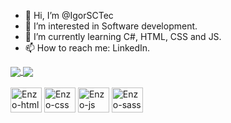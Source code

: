 - 👋 Hi, I’m @IgorSCTec
- 👀 I’m interested in Software development.
- 🌱 I’m currently learning C#, HTML, CSS and JS.
- 📫 How to reach me: LinkedIn.

<!---
IgorSCTec/IgorSCTec is a ✨ special ✨ repository because its `README.md` (this file) appears on your GitHub profile.
You can click the Preview link to take a look at your changes.
--->
<div margin-bottom="16px">
<a href="https://github.com/EnzoGoncalves">
  <img align="center" src="https://github-readme-stats.vercel.app/api?username=EnzoGoncalves&include_all_commits=true&hide=issues,prs,contribs&show_icons=true&title_color=04AFB8&text_color=fafafa&bg_color=0D0D0D&border_radius=8&icon_color=EBB400&border_color=000000)](https://github.com/anuraghazra/github-readme-stats)" />
</a>
<a href="https://github.com/EnzoGoncalves">
  <img align="center" src="https://github-readme-stats.vercel.app/api/top-langs/?username=EnzoGoncalves&layout=compact&title_color=04AFB8&text_color=fafafa&bg_color=0D0D0D&border_radius=8&icon_color=EBB400&border_color=000000)](https://github.com/anuraghazra/github-readme-stats)" />
</a>
</div>

<div style="display: inline-block"><br>
<img width="50px" height="40" align="center" alt="Enzo-html" src="https://cdn.jsdelivr.net/gh/devicons/devicon/icons/css3/css3-original.svg" />  
<img width="50px" height="40" align="center" alt="Enzo-css" src="https://cdn.jsdelivr.net/gh/devicons/devicon/icons/html5/html5-original.svg" />  
<img width="50px" height="40" align="center" alt="Enzo-js" src="https://cdn.jsdelivr.net/gh/devicons/devicon/icons/javascript/javascript-original.svg" />  
<img width="50px" height="40" align="center" alt="Enzo-sass" src="https://cdn.jsdelivr.net/gh/devicons/devicon/icons/sass/sass-original.svg" />  
</div>
